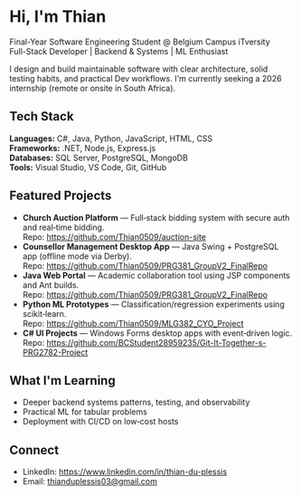 # Hi, I'm Thian 

Final-Year Software Engineering Student @ Belgium Campus iTversity  
Full-Stack Developer | Backend & Systems | ML Enthusiast  

I design and build maintainable software with clear architecture, solid testing habits, and practical Dev workflows.
I'm currently seeking a 2026 internship (remote or onsite in South Africa).

## Tech Stack
**Languages:** C#, Java, Python, JavaScript, HTML, CSS  
**Frameworks:** .NET, Node.js, Express.js  
**Databases:** SQL Server, PostgreSQL, MongoDB  
**Tools:** Visual Studio, VS Code, Git, GitHub

## Featured Projects
- **Church Auction Platform** — Full‑stack bidding system with secure auth and real‑time bidding.  
  Repo: https://github.com/Thian0509/auction-site
- **Counsellor Management Desktop App** — Java Swing + PostgreSQL app (offline mode via Derby).  
  Repo: https://github.com/Thian0509/PRG381_GroupV2_FinalRepo
- **Java Web Portal** — Academic collaboration tool using JSP components and Ant builds.  
  Repo: https://github.com/Thian0509/PRG381_GroupV2_FinalRepo
- **Python ML Prototypes** — Classification/regression experiments using scikit‑learn.  
  Repo: https://github.com/Thian0509/MLG382_CYO_Project
- **C# UI Projects** — Windows Forms desktop apps with event‑driven logic.  
  Repo: https://github.com/BCStudent28959235/Git-It-Together-s-PRG2782-Project

## What I'm Learning
- Deeper backend systems patterns, testing, and observability
- Practical ML for tabular problems
- Deployment with CI/CD on low‑cost hosts

## Connect
- LinkedIn: https://www.linkedin.com/in/thian-du-plessis
- Email: thianduplessis03@gmail.com
